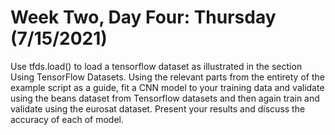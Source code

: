 # Week Two, Day Four: Thursday (7/15/2021)
Use tfds.load() to load a tensorflow dataset as illustrated in the section Using TensorFlow Datasets. Using the relevant parts from the entirety of the example script as a guide, fit a CNN model to your training data and validate using the beans dataset from Tensorflow datasets and then again train and validate using the eurosat dataset. Present your results and discuss the accuracy of each of model.
